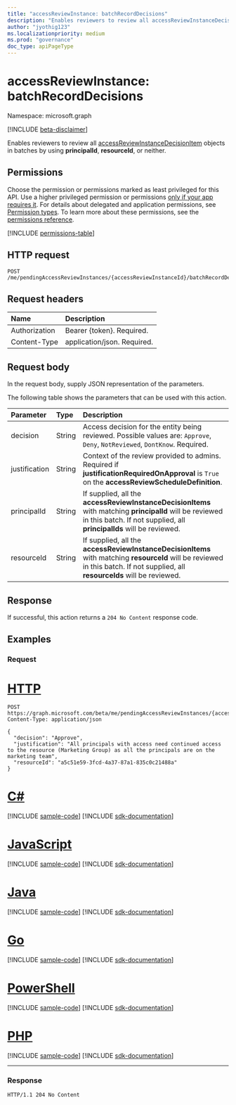 ```yaml
---
title: "accessReviewInstance: batchRecordDecisions"
description: "Enables reviewers to review all accessReviewInstanceDecisionItem objects in batches."
author: "jyothig123"
ms.localizationpriority: medium
ms.prod: "governance"
doc_type: apiPageType
---
```


# accessReviewInstance: batchRecordDecisions
Namespace: microsoft.graph

[!INCLUDE [beta-disclaimer](../../includes/beta-disclaimer.md)]

Enables reviewers to review all [accessReviewInstanceDecisionItem](../resources/accessreviewinstancedecisionitem.md) objects in batches by using **principalId**, **resourceId**, or neither.

## Permissions
Choose the permission or permissions marked as least privileged for this API. Use a higher privileged permission or permissions [only if your app requires it](/graph/permissions-overview#best-practices-for-using-microsoft-graph-permissions). For details about delegated and application permissions, see [Permission types](/graph/permissions-overview#permission-types). To learn more about these permissions, see the [permissions reference](/graph/permissions-reference).

<!-- { "blockType": "permissions", "name": "accessreviewinstance_batchrecorddecisions" } -->
[!INCLUDE [permissions-table](../includes/permissions/accessreviewinstance-batchrecorddecisions-permissions.md)]

## HTTP request

<!-- {
  "blockType": "ignored"
}
-->
``` http
POST /me/pendingAccessReviewInstances/{accessReviewInstanceId}/batchRecordDecisions
```

## Request headers
|Name|Description|
|:---|:---|
|Authorization|Bearer {token}. Required.|
|Content-Type|application/json. Required.|

## Request body
In the request body, supply JSON representation of the parameters.

The following table shows the parameters that can be used with this action.

|Parameter|Type|Description|
|:---|:---|:---|
| decision  | String | Access decision for the entity being reviewed. Possible values are: `Approve`, `Deny`, `NotReviewed`, `DontKnow`. Required.  |
|  justification | String | Context of the review provided to admins. Required if **justificationRequiredOnApproval** is `True` on the **accessReviewScheduleDefinition**.  |
|principalId|String|If supplied, all the **accessReviewInstanceDecisionItems** with matching **principalId** will be reviewed in this batch. If not supplied, all **principalIds** will be reviewed.|
|resourceId|String|If supplied, all the **accessReviewInstanceDecisionItems** with matching **resourceId** will be reviewed in this batch. If not supplied, all **resourceIds** will be reviewed.|



## Response

If successful, this action returns a `204 No Content` response code.

## Examples

### Request

# [HTTP](#tab/http)
<!-- {
  "blockType": "request",
  "name": "accessreviewinstance_batchrecorddecisions"
}
-->
``` http
POST https://graph.microsoft.com/beta/me/pendingAccessReviewInstances/{accessReviewInstanceId}/batchRecordDecisions
Content-Type: application/json

{
  "decision": "Approve",
  "justification": "All principals with access need continued access to the resource (Marketing Group) as all the principals are on the marketing team",
  "resourceId": "a5c51e59-3fcd-4a37-87a1-835c0c21488a"
}
```

# [C#](#tab/csharp)
[!INCLUDE [sample-code](../includes/snippets/csharp/accessreviewinstance-batchrecorddecisions-csharp-snippets.md)]
[!INCLUDE [sdk-documentation](../includes/snippets/snippets-sdk-documentation-link.md)]

# [JavaScript](#tab/javascript)
[!INCLUDE [sample-code](../includes/snippets/javascript/accessreviewinstance-batchrecorddecisions-javascript-snippets.md)]
[!INCLUDE [sdk-documentation](../includes/snippets/snippets-sdk-documentation-link.md)]

# [Java](#tab/java)
[!INCLUDE [sample-code](../includes/snippets/java/accessreviewinstance-batchrecorddecisions-java-snippets.md)]
[!INCLUDE [sdk-documentation](../includes/snippets/snippets-sdk-documentation-link.md)]

# [Go](#tab/go)
[!INCLUDE [sample-code](../includes/snippets/go/accessreviewinstance-batchrecorddecisions-go-snippets.md)]
[!INCLUDE [sdk-documentation](../includes/snippets/snippets-sdk-documentation-link.md)]

# [PowerShell](#tab/powershell)
[!INCLUDE [sample-code](../includes/snippets/powershell/accessreviewinstance-batchrecorddecisions-powershell-snippets.md)]
[!INCLUDE [sdk-documentation](../includes/snippets/snippets-sdk-documentation-link.md)]

# [PHP](#tab/php)
[!INCLUDE [sample-code](../includes/snippets/php/accessreviewinstance-batchrecorddecisions-php-snippets.md)]
[!INCLUDE [sdk-documentation](../includes/snippets/snippets-sdk-documentation-link.md)]

---

### Response
<!-- {
  "blockType": "response",
  "truncated": true
}
-->
``` http
HTTP/1.1 204 No Content
```
